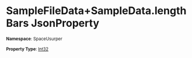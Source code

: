 # SampleFileData+SampleData.lengthBars JsonProperty

<small>**Namespace**: SpaceUsurper</small>

<small>**Property Type**: [Int32](https://docs.microsoft.com/en-us/dotnet/api/system.int32?view=netframework-4.5)</small>

